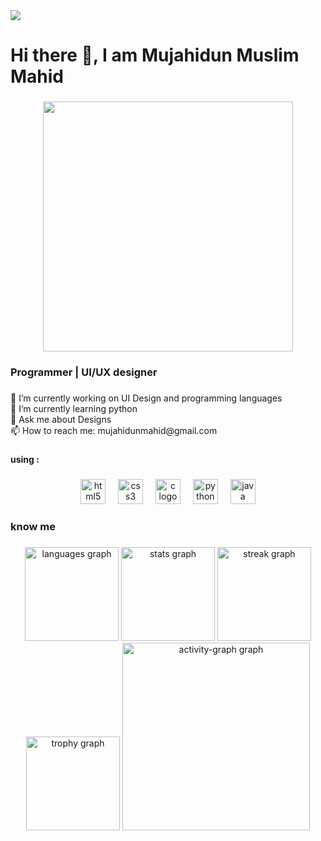 <div align="left">
  <img src="https://visitor-badge.laobi.icu/badge?page_id=mujahidun-mahid.mujahidun-mahid&left_color=dimgray&right_color=red"  />
</div>

###

<h1 align="left">Hi there 👋, I am Mujahidun Muslim Mahid</h1>

###

<div align="center">
  <img height="400" src="https://scontent-sin6-2.xx.fbcdn.net/v/t39.30808-6/328273745_708847470898411_788651178928821366_n.jpg?_nc_cat=102&ccb=1-7&_nc_sid=9c7eae&_nc_eui2=AeF56ZCnn0QMPz0IcRPAVHwqahGv064k7llqEa_TriTuWdWPZ9xZpHhC8r6622NNr7QEdRhNEKswVNGYafKxjgYM&_nc_ohc=-DBGYIjUizsAX98Lh0P&_nc_ht=scontent-sin6-2.xx&oh=00_AfBPJMNGkRFVHoqh80XceWOypdDnjKfPqNP9F8HIxfnoEQ&oe=65C54BFA"  />
</div>

###

<h3 align="left">Programmer | UI/UX designer</h3>

###

<p align="left">🔭 I’m currently working on UI Design and programming languages<br>🌱 I’m currently learning python<br>💬 Ask me about Designs<br>📫 How to reach me: mujahidunmahid@gmail.com</p>

###

<h4 align="left">using :</h4>

###

<div align="center">
  <img src="https://cdn.jsdelivr.net/gh/devicons/devicon/icons/html5/html5-original.svg" height="40" alt="html5 logo"  />
  <img width="12" />
  <img src="https://cdn.jsdelivr.net/gh/devicons/devicon/icons/css3/css3-original.svg" height="40" alt="css3 logo"  />
  <img width="12" />
  <img src="https://cdn.jsdelivr.net/gh/devicons/devicon/icons/c/c-original.svg" height="40" alt="c logo"  />
  <img width="12" />
  <img src="https://cdn.jsdelivr.net/gh/devicons/devicon/icons/python/python-original.svg" height="40" alt="python logo"  />
  <img width="12" />
  <img src="https://cdn.jsdelivr.net/gh/devicons/devicon/icons/java/java-original.svg" height="40" alt="java logo"  />
</div>

###

<h3 align="left">know me</h3>

###

<div align="center">
  <img src="https://github-readme-stats.vercel.app/api/top-langs?username=mujahidun-mahid&locale=en&hide_title=false&layout=compact&card_width=320&langs_count=5&theme=algolia&hide_border=false&order=2" height="150" alt="languages graph"  />
  <img src="https://github-readme-stats.vercel.app/api?username=mujahidun-mahid&hide_title=false&hide_rank=false&show_icons=true&include_all_commits=true&count_private=true&disable_animations=false&theme=algolia&locale=en&hide_border=false&order=1" height="150" alt="stats graph"  />
  <img src="https://streak-stats.demolab.com?user=mujahidun-mahid&locale=en&mode=daily&theme=algolia&hide_border=false&border_radius=5&order=3" height="150" alt="streak graph"  />
  <img src="https://github-profile-trophy.vercel.app?username=mujahidun-mahid&theme=algolia&column=-1&row=1&margin-w=8&margin-h=8&no-bg=false&no-frame=false&order=4" height="150" alt="trophy graph"  />
  <img src="https://github-readme-activity-graph.vercel.app/graph?username=mujahidun-mahid&radius=16&theme=arctic&area=true&order=5" height="300" alt="activity-graph graph"  />
</div>

###



